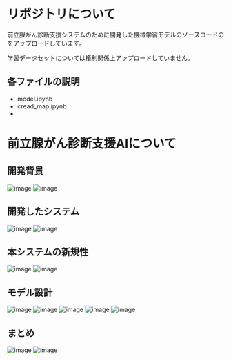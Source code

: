 # リポジトリについて
前立腺がん診断支援システムのために開発した機械学習モデルのソースコードのをアップロードしています。

学習データセットについては権利関係上アップロードしていません。
## 各ファイルの説明
* model.ipynb
* cread_map.ipynb
* 


# 前立腺がん診断支援AIについて
## 開発背景
![image](https://user-images.githubusercontent.com/89577008/192114457-e647a4d7-b6cf-4044-ac11-36ff30042e86.png)
![image](https://user-images.githubusercontent.com/89577008/192114761-6e926109-6e62-4ac7-892e-ffaf13951ea0.png)
## 開発したシステム
![image](https://user-images.githubusercontent.com/89577008/192114550-09a48f43-8ef7-46df-a5d3-d4146d2c6a33.png)
![image](https://user-images.githubusercontent.com/89577008/192114555-2612b63d-6b5a-4fc9-9eb9-cfa236cafe29.png)
## 本システムの新規性
![image](https://user-images.githubusercontent.com/89577008/192114603-3d337f72-3706-49e4-9680-92ede71ff945.png)
![image](https://user-images.githubusercontent.com/89577008/192114606-84240991-e2d9-4e56-89a0-ec86572abeb2.png)
## モデル設計
![image](https://user-images.githubusercontent.com/89577008/192114612-bef8275d-a6f7-4ab7-919f-1150d6c9f790.png)
![image](https://user-images.githubusercontent.com/89577008/192114620-fc60b34e-2cde-4228-ba62-2d37f603b432.png)
![image](https://user-images.githubusercontent.com/89577008/192114627-af51a11c-625b-43bd-bd60-27a7e5850c3a.png)
![image](https://user-images.githubusercontent.com/89577008/192114639-24d575c3-4dca-487f-85d2-b07dee8b2d89.png)
![image](https://user-images.githubusercontent.com/89577008/192114646-c89a7c93-adef-4535-a0a7-615e6f898e31.png)
## まとめ
![image](https://user-images.githubusercontent.com/89577008/192114661-97a1084f-6bd9-4d34-96f5-9cc88ca87c4d.png)
![image](https://user-images.githubusercontent.com/89577008/192114730-f2457b3e-e483-4fde-80fd-036f2bf251cd.png)

